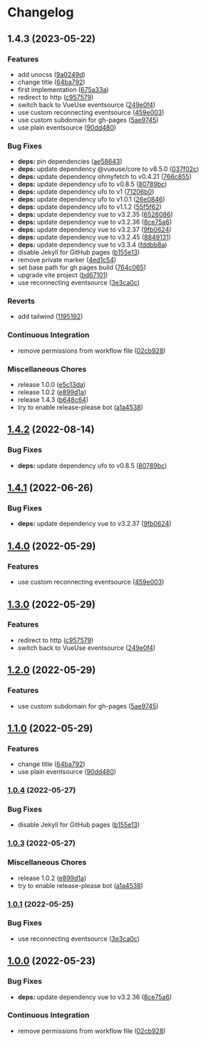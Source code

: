# Changelog

## 1.4.3 (2023-05-22)


### Features

* add unocss ([9a0249d](https://github.com/cailloumajor/ambient-light-relay-ui/commit/9a0249da4d9a86e49b71fca401a6cdc01f512b97))
* change title ([64ba792](https://github.com/cailloumajor/ambient-light-relay-ui/commit/64ba792554b9985ef0d4215fc59898a674012830))
* first implementation ([675a33a](https://github.com/cailloumajor/ambient-light-relay-ui/commit/675a33a6e49228e879fb7d54d18ebf87790534d4))
* redirect to http ([c957579](https://github.com/cailloumajor/ambient-light-relay-ui/commit/c9575791f0fd188d93689b6b9f4ebfedb061ffe4))
* switch back to VueUse eventsource ([249e0f4](https://github.com/cailloumajor/ambient-light-relay-ui/commit/249e0f4e8026d394da5dbdb0a89793ccd2973499))
* use custom reconnecting eventsource ([459e003](https://github.com/cailloumajor/ambient-light-relay-ui/commit/459e003608dd8b716520a7e514974728760e434b))
* use custom subdomain for gh-pages ([5ae9745](https://github.com/cailloumajor/ambient-light-relay-ui/commit/5ae9745eb52d841dbd8477039a073274ac78190a))
* use plain eventsource ([90dd480](https://github.com/cailloumajor/ambient-light-relay-ui/commit/90dd480c20f5649aaa142395e7fe4ef211cfa595))


### Bug Fixes

* **deps:** pin dependencies ([ae58643](https://github.com/cailloumajor/ambient-light-relay-ui/commit/ae586433e069704030545d38039ea3ab330f76f9))
* **deps:** update dependency @vueuse/core to v8.5.0 ([037f02c](https://github.com/cailloumajor/ambient-light-relay-ui/commit/037f02c23e2064351cd68317f68743c93250573f))
* **deps:** update dependency ohmyfetch to v0.4.21 ([766c855](https://github.com/cailloumajor/ambient-light-relay-ui/commit/766c855b9f58b72af2867df254a45f32eac234eb))
* **deps:** update dependency ufo to v0.8.5 ([80789bc](https://github.com/cailloumajor/ambient-light-relay-ui/commit/80789bc0b0800b35bb110d4a5caaaae0ef771bd9))
* **deps:** update dependency ufo to v1 ([71206b0](https://github.com/cailloumajor/ambient-light-relay-ui/commit/71206b09df578692377762d140c7fba5b3b0da0f))
* **deps:** update dependency ufo to v1.0.1 ([26e0846](https://github.com/cailloumajor/ambient-light-relay-ui/commit/26e0846f220799ddaa11254c8529e4df6d3fd349))
* **deps:** update dependency ufo to v1.1.2 ([55f5f62](https://github.com/cailloumajor/ambient-light-relay-ui/commit/55f5f621eaeb50ceb5ada4761a02654f9c5b5846))
* **deps:** update dependency vue to v3.2.35 ([6526086](https://github.com/cailloumajor/ambient-light-relay-ui/commit/6526086a53a4d24de96a4b037fae775265a58a14))
* **deps:** update dependency vue to v3.2.36 ([8ce75a6](https://github.com/cailloumajor/ambient-light-relay-ui/commit/8ce75a663fb98c5040f57d19afe9ffba02413c25))
* **deps:** update dependency vue to v3.2.37 ([9fb0624](https://github.com/cailloumajor/ambient-light-relay-ui/commit/9fb0624da3f73f993cea5f7ef81eaf88a3608395))
* **deps:** update dependency vue to v3.2.45 ([8849131](https://github.com/cailloumajor/ambient-light-relay-ui/commit/88491319eee1cd9f0e9a0c11da748164357fc877))
* **deps:** update dependency vue to v3.3.4 ([fddbb8a](https://github.com/cailloumajor/ambient-light-relay-ui/commit/fddbb8a47a2abb031746b323cc31c442cea67d41))
* disable Jekyll for GitHub pages ([b155e13](https://github.com/cailloumajor/ambient-light-relay-ui/commit/b155e1332dc16ded7082c7ec83556e0d769538cd))
* remove private marker ([4ed1c54](https://github.com/cailloumajor/ambient-light-relay-ui/commit/4ed1c54e3b7c8db7a2f9f4f6751b9175398d9df5))
* set base path for gh pages build ([764c065](https://github.com/cailloumajor/ambient-light-relay-ui/commit/764c0657d1ac5ad4b856720f334dd433003a18ea))
* upgrade vite project ([bd67101](https://github.com/cailloumajor/ambient-light-relay-ui/commit/bd671018276112cb6df30d8cd4348ee4bdfb7f00))
* use reconnecting eventsource ([3e3ca0c](https://github.com/cailloumajor/ambient-light-relay-ui/commit/3e3ca0c3e28ff018c9e171c3dffce0e7cc22646d))


### Reverts

* add tailwind ([1195192](https://github.com/cailloumajor/ambient-light-relay-ui/commit/1195192fbc3f1ee01a9b1afc0e73cffeae4254d4))


### Continuous Integration

* remove permissions from workflow file ([02cb928](https://github.com/cailloumajor/ambient-light-relay-ui/commit/02cb92870af47275a5c68c1a050c966cb0564651))


### Miscellaneous Chores

* release 1.0.0 ([e5c13da](https://github.com/cailloumajor/ambient-light-relay-ui/commit/e5c13da548fd93c7531204508bb188d8e0786a14))
* release 1.0.2 ([e899d1a](https://github.com/cailloumajor/ambient-light-relay-ui/commit/e899d1a99242fc7caeb9bf8198b85bce765747de))
* release 1.4.3 ([b648c64](https://github.com/cailloumajor/ambient-light-relay-ui/commit/b648c64706e5a50fbb9aa0f34b851985bbb079a3))
* try to enable release-please bot ([a1a4538](https://github.com/cailloumajor/ambient-light-relay-ui/commit/a1a4538ae166adebafa0a133574e2b83beaeef40))

## [1.4.2](https://github.com/cailloumajor/ambient-light-relay-ui/compare/v1.4.1...v1.4.2) (2022-08-14)


### Bug Fixes

* **deps:** update dependency ufo to v0.8.5 ([80789bc](https://github.com/cailloumajor/ambient-light-relay-ui/commit/80789bc0b0800b35bb110d4a5caaaae0ef771bd9))

## [1.4.1](https://github.com/cailloumajor/ambient-light-relay-ui/compare/v1.4.0...v1.4.1) (2022-06-26)


### Bug Fixes

* **deps:** update dependency vue to v3.2.37 ([9fb0624](https://github.com/cailloumajor/ambient-light-relay-ui/commit/9fb0624da3f73f993cea5f7ef81eaf88a3608395))

## [1.4.0](https://github.com/cailloumajor/ambient-light-relay-ui/compare/v1.3.0...v1.4.0) (2022-05-29)


### Features

* use custom reconnecting eventsource ([459e003](https://github.com/cailloumajor/ambient-light-relay-ui/commit/459e003608dd8b716520a7e514974728760e434b))

## [1.3.0](https://github.com/cailloumajor/ambient-light-relay-ui/compare/v1.2.0...v1.3.0) (2022-05-29)


### Features

* redirect to http ([c957579](https://github.com/cailloumajor/ambient-light-relay-ui/commit/c9575791f0fd188d93689b6b9f4ebfedb061ffe4))
* switch back to VueUse eventsource ([249e0f4](https://github.com/cailloumajor/ambient-light-relay-ui/commit/249e0f4e8026d394da5dbdb0a89793ccd2973499))

## [1.2.0](https://github.com/cailloumajor/ambient-light-relay-ui/compare/v1.1.0...v1.2.0) (2022-05-29)


### Features

* use custom subdomain for gh-pages ([5ae9745](https://github.com/cailloumajor/ambient-light-relay-ui/commit/5ae9745eb52d841dbd8477039a073274ac78190a))

## [1.1.0](https://github.com/cailloumajor/ambient-light-relay-ui/compare/v1.0.4...v1.1.0) (2022-05-29)


### Features

* change title ([64ba792](https://github.com/cailloumajor/ambient-light-relay-ui/commit/64ba792554b9985ef0d4215fc59898a674012830))
* use plain eventsource ([90dd480](https://github.com/cailloumajor/ambient-light-relay-ui/commit/90dd480c20f5649aaa142395e7fe4ef211cfa595))

### [1.0.4](https://github.com/cailloumajor/ambient-light-relay-ui/compare/v1.0.3...v1.0.4) (2022-05-27)


### Bug Fixes

* disable Jekyll for GitHub pages ([b155e13](https://github.com/cailloumajor/ambient-light-relay-ui/commit/b155e1332dc16ded7082c7ec83556e0d769538cd))

### [1.0.3](https://github.com/cailloumajor/ambient-light-relay-ui/compare/v1.0.1...v1.0.3) (2022-05-27)


### Miscellaneous Chores

* release 1.0.2 ([e899d1a](https://github.com/cailloumajor/ambient-light-relay-ui/commit/e899d1a99242fc7caeb9bf8198b85bce765747de))
* try to enable release-please bot ([a1a4538](https://github.com/cailloumajor/ambient-light-relay-ui/commit/a1a4538ae166adebafa0a133574e2b83beaeef40))

### [1.0.1](https://github.com/cailloumajor/ambient-light-relay-ui/compare/v1.0.0...v1.0.1) (2022-05-25)


### Bug Fixes

* use reconnecting eventsource ([3e3ca0c](https://github.com/cailloumajor/ambient-light-relay-ui/commit/3e3ca0c3e28ff018c9e171c3dffce0e7cc22646d))

## [1.0.0](https://github.com/cailloumajor/ambient-light-relay-ui/compare/v0.0.1...v1.0.0) (2022-05-23)


### Bug Fixes

* **deps:** update dependency vue to v3.2.36 ([8ce75a6](https://github.com/cailloumajor/ambient-light-relay-ui/commit/8ce75a663fb98c5040f57d19afe9ffba02413c25))


### Continuous Integration

* remove permissions from workflow file ([02cb928](https://github.com/cailloumajor/ambient-light-relay-ui/commit/02cb92870af47275a5c68c1a050c966cb0564651))
